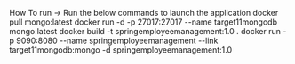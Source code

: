 

How To run 
 -> Run the below commands to launch the application
docker pull mongo:latest
docker run -d -p 27017:27017 --name target11mongodb mongo:latest 
docker build -t springemployeemanagement:1.0 .
docker run -p 9090:8080 --name springemployeemanagement --link target11mongodb:mongo -d springemployeemanagement:1.0
